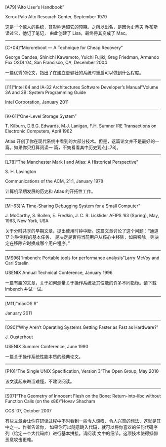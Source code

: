 
[A79]“Alto User’s Handbook”

Xerox Palo Alto Research Center, September 1979 

这是一个惊人的系统，其影响远超它的预期。之所以出名，是因为史蒂夫·乔布斯读过它，他记了笔记，
由此创建了 Lisa，最终将其变成了 Mac。

---

[C+04]“Microreboot — A Technique for Cheap Recovery”

George Candea, Shinichi Kawamoto, Yuichi Fujiki, Greg Friedman, Armando Fox OSDI ’04, San Francisco, CA,
December 2004

一篇优秀的论文，指出了在建立更健壮的系统时重启可以做到什么程度。

---

[I11]“Intel 64 and IA-32 Architectures Software Developer’s Manual”Volume 3A and 3B: System Programming
Guide

Intel Corporation, January 2011

---


[K+61]“One-Level Storage System”

T. Kilburn, D.B.G. Edwards, M.J. Lanigan, F.H. Sumner IRE Transactions on Electronic Computers, April 1962

Atlas 开创了你在现代系统中看到的大部分技术。但是，这篇论文并不是最好的一篇。如果你只打算阅读一
篇，不妨看看其中历史观点[L78]。

---

[L78]“The Manchester Mark I and Atlas: A Historical Perspective”

S. H. Lavington

Communications of the ACM, 21:1, January 1978

计算机早期发展的历史和 Atlas 的开拓性工作。

---

[M+63]“A Time-Sharing Debugging System for a Small Computer”

J. McCarthy, S. Boilen, E. Fredkin, J. C. R. Licklider AFIPS ’63 (Spring), May, 1963, New York, USA

关于分时共享的早期文章，提出使用时钟中断。这篇文章讨论了这个问题：“通道 17 时钟例程的基本任务，
是决定是否将当前用户从核心中移除，如果移除，则决定在移除它时换成哪个用户程序。”

---

[MS96]“lmbench: Portable tools for performance analysis”Larry McVoy and Carl Staelin

USENIX Annual Technical Conference, January 1996

一篇有趣的文章，关于如何测量关于操作系统及其性能的许多不同指标。请下载 lmbench 并试一试。

---

[M11]“macOS 9”

January 2011

---

[O90]“Why Aren’t Operating Systems Getting Faster as Fast as Hardware?”

J. Ousterhout

USENIX Summer Conference, June 1990

一篇关于操作系统性能本质的经典论文。

---

[P10]“The Single UNIX Specification, Version 3”The Open Group, May 2010

该文读起来晦涩难懂，不建议阅读。

---

[S07]“The Geometry of Innocent Flesh on the Bone: Return-into-libc without Function Calls (on the x86)”Hovav
Shacham

CCS ’07, October 2007

有些文章会让你在研读过程中不时看到一些令人惊叹、令人兴奋的想法，这就是其中之一。作者告诉你，
如果你可以随意跳入代码，就可以将你喜欢的任何代码序列（给定一个大代码库）进行基本拼接。请阅读
文中的细节。这项技术使得抵御恶意攻击更难。